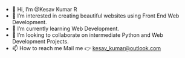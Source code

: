 - 👋 Hi, I’m @Kesav Kumar R
- 👀 I’m interested in creating beautiful websites using Front End Web Development.
- 🌱 I’m currently learning Web Development.
- 💞️ I’m looking to collaborate on intermediate Python and Web Development Projects.
- 📫 How to reach me Mail me 👉 kesav_kumar@outlook.com

